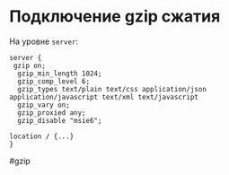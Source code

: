 # Подключение gzip сжатия

На уровне `server`:

```
server {
 gzip on;
  gzip_min_length 1024;
  gzip_comp_level 6;
  gzip_types text/plain text/css application/json application/javascript text/xml text/javascript
  gzip_vary on;
  gzip_proxied any;
  gzip_disable "msie6";
  
location / {...}
}
```

#gzip